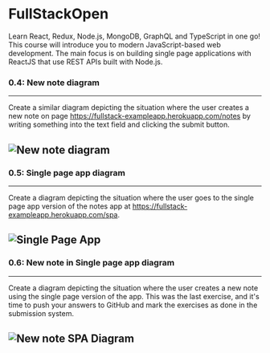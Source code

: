 # FullStackOpen
Learn React, Redux, Node.js, MongoDB, GraphQL and TypeScript in one go! This course will introduce you to modern JavaScript-based web development. The main focus is on building single page applications with ReactJS that use REST APIs built with Node.js.

### 0.4: New note diagram
---
Create a similar diagram depicting the situation where the user creates a new note on page https://fullstack-exampleapp.herokuapp.com/notes 
by writing something into the text field and clicking the submit button.

![New note diagram](https://user-images.githubusercontent.com/90724993/205458331-94ec927e-5f45-4e38-9235-aca6b8aa19d0.png)
---
### 0.5: Single page app diagram
---
Create a diagram depicting the situation where the user goes to the single page app version of the notes app at https://fullstack-exampleapp.herokuapp.com/spa.

![Single Page App](https://user-images.githubusercontent.com/90724993/205458466-15e6aa26-3b49-4fbf-85f3-7d50d7767054.png)
---
### 0.6: New note in Single page app diagram 
---
Create a diagram depicting the situation where the user creates a new note using the single page version of the app.
This was the last exercise, and it's time to push your answers to GitHub and mark the exercises as done in the submission system.

![New note SPA Diagram](https://user-images.githubusercontent.com/90724993/205458609-c451f70c-19e1-4b64-93a7-0c52d3c6f687.png)
---
